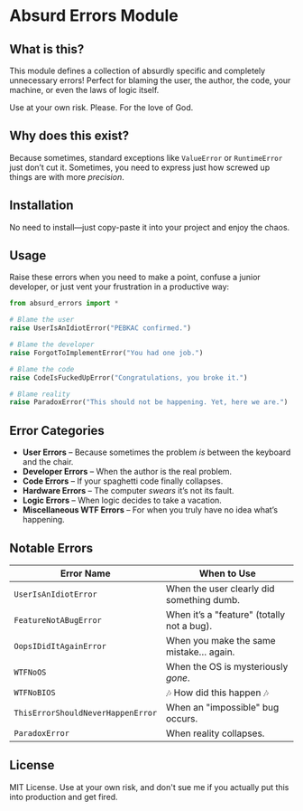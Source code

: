 # Absurd Errors Module

## What is this?
This module defines a collection of absurdly specific and completely unnecessary errors! Perfect for blaming the user, the author, the code, your machine, or even the laws of logic itself.

Use at your own risk. Please. For the love of God.

## Why does this exist?
Because sometimes, standard exceptions like `ValueError` or `RuntimeError` just don’t cut it. Sometimes, you need to express just how screwed up things are with more *precision*.

## Installation
No need to install—just copy-paste it into your project and enjoy the chaos.

## Usage
Raise these errors when you need to make a point, confuse a junior developer, or just vent your frustration in a productive way:

```python
from absurd_errors import *

# Blame the user
raise UserIsAnIdiotError("PEBKAC confirmed.")

# Blame the developer
raise ForgotToImplementError("You had one job.")

# Blame the code
raise CodeIsFuckedUpError("Congratulations, you broke it.")

# Blame reality
raise ParadoxError("This should not be happening. Yet, here we are.")
```

## Error Categories

- **User Errors** – Because sometimes the problem *is* between the keyboard and the chair.
- **Developer Errors** – When the author is the real problem.
- **Code Errors** – If your spaghetti code finally collapses.
- **Hardware Errors** – The computer *swears* it’s not its fault.
- **Logic Errors** – When logic decides to take a vacation.
- **Miscellaneous WTF Errors** – For when you truly have no idea what’s happening.

## Notable Errors

| Error Name                      | When to Use |
|---------------------------------|------------------------------------------------|
| `UserIsAnIdiotError`           | When the user clearly did something dumb. |
| `FeatureNotABugError`          | When it’s a "feature" (totally not a bug). |
| `OopsIDidItAgainError`         | When you make the same mistake… again. |
| `WTFNoOS`                      | When the OS is mysteriously *gone*. |
| `WTFNoBIOS`                    | 🎶 How did this happen 🎶 |
| `ThisErrorShouldNeverHappenError` | When an "impossible" bug occurs. |
| `ParadoxError`                 | When reality collapses. |

## License
MIT License. Use at your own risk, and don't sue me if you actually put this into production and get fired.
